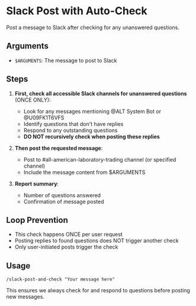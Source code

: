 # Slack Post with Auto-Check

Post a message to Slack after checking for any unanswered questions.

## Arguments
- `$ARGUMENTS`: The message to post to Slack

## Steps

1. **First, check all accessible Slack channels for unanswered questions** (ONCE ONLY):
   - Look for any messages mentioning @ALT System Bot or @U09FK1T6VFS
   - Identify questions that don't have replies
   - Respond to any outstanding questions
   - **DO NOT recursively check when posting these replies**

2. **Then post the requested message**:
   - Post to #all-american-laboratory-trading channel (or specified channel)
   - Include the message content from $ARGUMENTS

3. **Report summary**:
   - Number of questions answered
   - Confirmation of message posted

## Loop Prevention
- This check happens ONCE per user request
- Posting replies to found questions does NOT trigger another check
- Only user-initiated posts trigger the check

## Usage
```
/slack-post-and-check "Your message here"
```

This ensures we always check for and respond to questions before posting new messages.